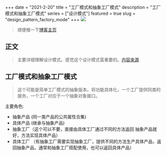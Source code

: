 +++
date = "2021-2-20"
title = "工厂模式和抽象工厂模式"
description = "工厂模式和抽象工厂模式"
series = ["设计模式"]
featured = true
slug = "design_pattern_factory_mode"
+++
![](https://gitee.com/lalalaxiaowifi/pictures/raw/master/image/%E6%97%A5%E5%B8%B8%E6%90%AC%E7%A0%96%E5%A4%B4.png)
> 顺便推一下[博客主页](http://lalalaxiaowifi.gitee.io/pictures/)
## 正文
> 主要详细理解设计模式。感觉这个设计模式蛮重要的。[内容来源](http://c.biancheng.net/view/1330.html)
## 工厂模式和抽象工厂模式
> 这个可能是简单工厂模式的抽象版本。将功能具体化，一个工厂提供同类的服务，一个工厂对应于一个抽象对象接口。

主要角色:
* 抽象产品 (同一类产品的公共属性合集)
* 具体产品 (继承与抽象产品)
* 抽象工厂（这个可以不要，直接由具体工厂通过不同的方法返回 抽象产品就好，方法实现具体产品）
* 具体工厂 （有抽象工厂需要实现抽象工厂，提供不同的方法生产具体产品，返回抽象产品，通常和抽象工厂搭配使用，也可以返回具体产品）